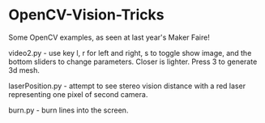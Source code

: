 # OpenCV-Vision-Tricks
Some OpenCV examples, as seen at last year's Maker Faire!

video2.py - use key l, r for left and right, s to toggle show image, and the bottom sliders to change parameters. Closer is lighter. Press 3 to generate 3d mesh.

laserPosition.py - attempt to see stereo vision distance with a red laser representing one pixel of second camera.

burn.py - burn lines into the screen.
